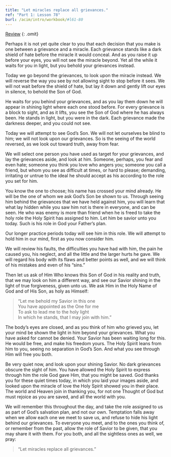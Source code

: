 ```yaml
---
title: "Let miracles replace all grievances."
ref: "Part 1: Lesson 78"
burl: /acim/intro/workbook/#l61-80
---
```


<a class="hide-review" href="/acim/workbook/l089/#l078">Review</a>
{: .omit}

Perhaps it is not yet quite clear to you that each decision that you
make is one between a grievance and a miracle. Each grievance stands
like a dark shield of hate before the miracle it would conceal. And as
you raise it up before your eyes, you will not see the miracle
beyond. Yet all the while it waits for you in light, but you behold your
grievances instead.

Today we go beyond the grievances, to look upon the miracle instead. We
will reverse the way you see by not allowing sight to stop before it
sees. We will not wait before the shield of hate, but lay it down and
gently lift our eyes in silence, to behold the Son of God.

He waits for you behind your grievances, and as you lay them down he
will appear in shining light where each one stood before. For every
grievance is a block to sight, and as it lifts, you see the Son of God
where he has always been. He stands in light, but you were in the dark.
Each grievance made the darkness deeper, and you could not see.

Today we will attempt to see God’s Son. We will not let ourselves be
blind to him; we will not look upon our grievances. So is the seeing of
the world reversed, as we look out toward truth, away from fear.

We will select one person you have used as target for your grievances,
and lay the grievances aside, and look at him. Someone, perhaps, you
fear and even hate; someone you think you love who angers you; someone
you call a friend, but whom you see as difficult at times, or hard to
please; demanding, irritating or untrue to the ideal he should accept as
his according to the role you set for him.

You know the one to choose; his name has crossed your mind already. He
will be the one of whom we ask God’s Son be shown to us. Through seeing
him behind the grievances that we have held against him, you will learn
that what lay hidden while you saw him not is there in everyone, and can
be seen. He who was enemy is more than friend when he is freed to take
the holy role the Holy Spirit has assigned to him. Let him be savior
unto you today. Such is his role in God your Father’s plan.

Our longer practice periods today will see him in this role. We will
attempt to hold him in our mind, first as you now consider him.

We will review his faults, the difficulties you have had with him, the
pain he caused you, his neglect, and all the little and the larger hurts
he gave. We will regard his body with its flaws and better points as
well, and we will think of his mistakes and even of his “sins.”

Then let us ask of Him Who knows this Son of God in his reality and
truth, that we may look on him a different way, and see our Savior
shining in the light of true forgiveness, given unto us. We ask Him in
the Holy Name of God and of His Son, as holy as Himself:

> “Let me behold my Savior in this one<br/>
> You have appointed as the One for me<br/>
> To ask to lead me to the holy light<br/>
> In which he stands, that I may join with him.”

The body’s eyes are closed, and as you think of him who grieved you, let
your mind be shown the light in him beyond your grievances. What you
have asked for cannot be denied. Your Savior has been waiting long for
this. He would be free, and make his freedom yours. The Holy Spirit
leans from him to you, seeing no separation in God’s Son. And what you
see through Him will free you both.

Be very quiet now, and look upon your shining Savior. No dark grievances
obscure the sight of him. You have allowed the Holy Spirit to express
through him the role God gave Him, that you might be saved. God thanks
you for these quiet times today, in which you laid your images aside,
and looked upon the miracle of love the Holy Spirit showed you in their
place. The world and Heaven join in thanking you, for not one Thought of
God but must rejoice as you are saved, and all the world with you.

We will remember this throughout the day, and take the role assigned to
us as part of God’s salvation plan, and not our own. Temptation falls
away when we allow each one we meet to save us, and refuse to hide his
light behind our grievances. To everyone you meet, and to the ones you
think of, or remember from the past, allow the role of Savior to be
given, that you may share it with them. For you both, and all the
sightless ones as well, we pray:

> “Let miracles replace all grievances.”

